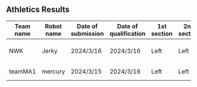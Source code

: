 ## Athletics Results

|  Team name       | Robot name     | Date of submission | Date of qualification | 1st section | 2nd section | 3rd section | Simulation time   | Realtime-factor| Comment                   | Materials |
| ----             | ----           | ----               | ----                  | ----        | ----        | ----        | ----              | ----           | ----                      | ----      |
|  NWK             | Jerky          | 2024/3/16          | 2024/3/16             | Left        | Left        | Left        | 122.9             |                |                           | [log](https://drive.google.com/file/d/1CPlokZKg5kAbURFEfL-FvQHnyF-zn71E/view?usp=sharing)  [video1](https://drive.google.com/file/d/1VdX1mDcIEjh04R9q-hL7NZtFcj4B-ZKE/view?usp=sharing)[video2](https://drive.google.com/file/d/1YRW0p71t1yxvCIAi8A1dTK4Bvb3kn6-g/view?usp=sharing)  [slides](https://drive.google.com/file/d/1zC4AV5zjnp60wNVsX6xBBQesJ-GiWb3f/view?usp=drive_link) |
|  teamMA1         | mercury        | 2024/3/15          | 2024/3/16             | Left        | Left        |             |                   |                |                           | [log](https://drive.google.com/file/d/14laVc_yofI0B5MCbPJljtkkuPdn5KSfI/view?usp=sharing)  [video]() [slides]() |
